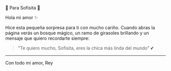 🌻 Para Sofisita 💛

Hola mi amor ✨

Hice esta pequeña sorpresa para ti con mucho cariño. Cuando abras la página verás un bosque mágico, un ramo de girasoles brillando y un mensaje que quiero recordarte siempre:

> "Te quiero mucho, Sofisita, eres la chica más linda del mundo" 💕




---

Con todo mi amor, Rey

